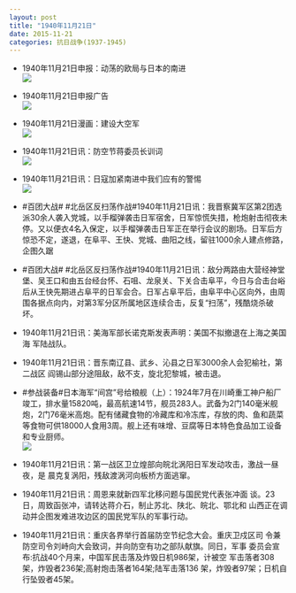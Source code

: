 ```yaml
---
layout: post
title: "1940年11月21日"
date: 2015-11-21
categories: 抗日战争(1937-1945)
---
```


<meta name="referrer" content="no-referrer" />

- 1940年11月21日申报：动荡的欧局与日本的南进 <br/><img src="https://ww4.sinaimg.cn/large/aca367d8jw1ey90az3uf4j20qw0yttuv.jpg" />

- 1940年11月21日申报广告 <br/><img src="https://ww3.sinaimg.cn/large/aca367d8jw1ey8ykbnuufj20kc0h8n0u.jpg" />

- 1940年11月21日漫画：建设大空军 <br/><img src="https://ww3.sinaimg.cn/large/aca367d8jw1ey8wu5s72gj20hv0he0v7.jpg" />

- 1940年11月21日讯：防空节蒋委员长训词 <br/><img src="https://ww2.sinaimg.cn/large/aca367d8jw1ey8v47bmv0j20b00bwab1.jpg" />

- 1940年11月21日讯：日寇加紧南进中我们应有的警惕 <br/><img src="https://ww2.sinaimg.cn/large/aca367d8jw1ey8pwjigkdj21270ilgsa.jpg" />

- #百团大战# #北岳区反扫荡作战#1940年11月21日讯：我晋察冀军区第2团选派30余人袭入党城，以手榴弹袭击日军宿舍，日军惊慌失措，枪炮射击彻夜未停。又以便衣4名入保定，以手榴弹袭击日军正在举行会议的剧场。日军后方惊恐不定，遂退，在阜平、王快、党城、曲阳之线，留驻1000余人建点修路，企图久踞 

- #百团大战# #北岳区反扫荡作战#1940年11月21日讯：敌分两路由大营经神堂堡、吴王口和由五台经台怀、石咀、龙泉关、下关合击阜平，今日与合击台峪后从王快先期进占阜平的日军会合。日军占阜平后，由阜平中心区向外，由周围各据点向内，对第3军分区所属地区连续合击，反复“扫荡”，残酷烧杀破坏。 

- 1940年11月21日讯：美海军部长诺克斯发表声明：美国不拟撤退在上海之美国海 军陆战队。 

- 1940年11月21日讯：晋东南辽县、武乡、沁县之日军3000余人会犯榆社，第二战区 阎锡山部分途阻敌，敌不支，旋北犯黎城，被击退。 

- #参战装备#日本海军“间宫”号给粮舰（上）：1924年7月在川崎重工神户船厂竣工，排水量15820吨，最高航速14节，舰员283人。武备为2门140毫米舰炮，2门76毫米高炮。配有储藏食物的冷藏库和冷冻库，存放的肉、鱼和蔬菜等食物可供18000人食用3周。舰上还有味增、豆腐等日本特色食品加工设备和专业厨师。 <br/><img src="https://ww4.sinaimg.cn/large/aca367d8jw1ey8d73fvr2j20dc04ot8y.jpg" />

- 1940年11月21日讯：第一战区卫立煌部向皖北涡阳日军发动攻击，激战一昼夜，是 晨克复涡阳，残敌渡涡河向板桥方面逃窜。 

- 1940年11月21日讯：周恩来就新四军北移问题与国民党代表张冲面 谈。23日，周致函张冲，请转达蒋介石，制止苏北、陕北、皖北、鄂北和 山西正在调动并企图发难进攻边区的国民党军队的军事行动。 

- 1940年11月21日讯：重庆各界举行首届防空节纪念大会。重庆卫戍区司 令兼防空司令刘峙向大会致词，并向防空有功之部队献旗。同日，军事 委员会宣布:抗战40个月来，中国军民击落及炸毁日机986架，计被空 军击落者308架，炸毁者236架;高射炮击落者164架;陆军击落136 架，炸毁者97架；日机自行坠毁者45架。 

